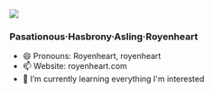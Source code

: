 <img src="https://github-readme-stats.vercel.app/api?username=royenheart&show_icons=true&icon_color=fff238&text_color=0099ff&bg_color=ffffff&hide_title=true" />

###  Pasationous·Hasbrony·Asling·Royenheart

- 😄 Pronouns: Royenheart, royenheart
- 📫 Website: royenheart.com
- 🌱 I’m currently learning everything I'm interested
